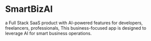 # SmartBizAI
a Full Stack SaaS product with AI-powered features for developers, freelancers, professionals, This business-focused app is designed to leverage AI for smart business operations.
